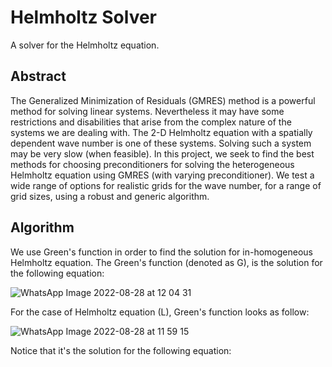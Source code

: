 # Helmholtz Solver
A solver for the Helmholtz equation.

## Abstract
The Generalized Minimization of Residuals (GMRES) method is a powerful method
for solving linear systems. Nevertheless it may have some restrictions and disabilities
that arise from the complex nature of the systems we are dealing with. The 2-D
Helmholtz equation with a spatially dependent wave number is one of these systems.
Solving such a system may be very slow (when feasible). In this project, we seek
to find the best methods for choosing preconditioners for solving the heterogeneous
Helmholtz equation using GMRES (with varying preconditioner). We test a wide
range of options for realistic grids for the wave number, for a range of grid sizes,
using a robust and generic algorithm.

## Algorithm

We use Green's function in order to find the solution for in-homogeneous Helmholtz equation.
The Green's function (denoted as G), is the solution for the following equation:

![WhatsApp Image 2022-08-28 at 12 04 31](https://user-images.githubusercontent.com/73799544/187066379-c0cf65a0-04ed-4221-8399-4ed27fb86187.jpeg)

For the case of Helmholtz equation (L), Green's function looks as follow:

![WhatsApp Image 2022-08-28 at 11 59 15](https://user-images.githubusercontent.com/73799544/187066308-a53700d8-c95c-4a5f-a97a-4845b962e54f.jpeg)

Notice that it's the solution for the following equation:


